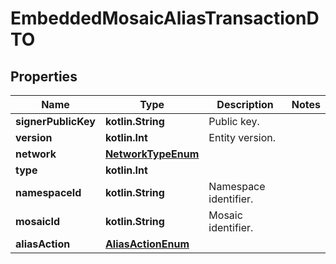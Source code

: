 
# EmbeddedMosaicAliasTransactionDTO

## Properties
Name | Type | Description | Notes
------------ | ------------- | ------------- | -------------
**signerPublicKey** | **kotlin.String** | Public key. | 
**version** | **kotlin.Int** | Entity version. | 
**network** | [**NetworkTypeEnum**](NetworkTypeEnum.md) |  | 
**type** | **kotlin.Int** |  | 
**namespaceId** | **kotlin.String** | Namespace identifier. | 
**mosaicId** | **kotlin.String** | Mosaic identifier. | 
**aliasAction** | [**AliasActionEnum**](AliasActionEnum.md) |  | 



